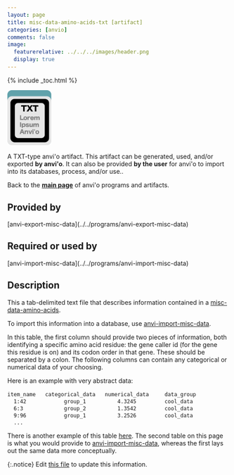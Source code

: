 ```yaml
---
layout: page
title: misc-data-amino-acids-txt [artifact]
categories: [anvio]
comments: false
image:
  featurerelative: ../../../images/header.png
  display: true
---
```



{% include _toc.html %}


<img src="../../images/icons/TXT.png" alt="TXT" style="width:100px; border:none" />

A TXT-type anvi'o artifact. This artifact can be generated, used, and/or exported **by anvi'o**. It can also be provided **by the user** for anvi'o to import into its databases, process, and/or use..

Back to the **[main page](../../)** of anvi'o programs and artifacts.

## Provided by


<p style="text-align: left" markdown="1"><span class="artifact-p">[anvi-export-misc-data](../../programs/anvi-export-misc-data)</span></p>


## Required or used by

<p style="text-align: left" markdown="1"><span class="artifact-r">[anvi-import-misc-data](../../programs/anvi-import-misc-data)</span></p>

## Description

This a tab-delimited text file that describes information contained in a <span class="artifact-n">[misc-data-amino-acids](/software/anvio/help/artifacts/misc-data-amino-acids)</span>. 

To import this information into a database, use <span class="artifact-n">[anvi-import-misc-data](/software/anvio/help/programs/anvi-import-misc-data)</span>. 

In this table, the first column should provide two pieces of information, both identifying a specific amino acid residue: the gene caller id (for the gene this residue is on) and its codon order in that gene. These should be separated by a colon. The following columns can contain any categorical or numerical data of your choosing.

Here is an example with very abstract data:

    item_name   categorical_data   numerical_data     data_group
      1:42            group_1          4.3245         cool_data 
      6:3             group_2          1.3542         cool_data
      9:96            group_1          3.2526         cool_data
      ...

There is another example of this table [here](http://merenlab.org/2020/07/22/interacdome/#6-storing-the-per-residue-binding-frequencies-into-the-contigs-database). The second table on this page is what you would provide to <span class="artifact-n">[anvi-import-misc-data](/software/anvio/help/programs/anvi-import-misc-data)</span>, whereas the first lays out the same data more conceptually. 


{:.notice}
Edit [this file](https://github.com/merenlab/anvio/tree/master/anvio/docs/artifacts/misc-data-amino-acids-txt.md) to update this information.

